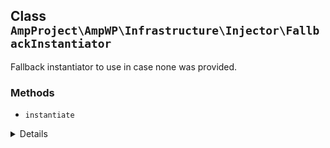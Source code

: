 ## Class `AmpProject\AmpWP\Infrastructure\Injector\FallbackInstantiator`

Fallback instantiator to use in case none was provided.

### Methods
* `instantiate`

<details>

```php
public instantiate( $class, $dependencies = array() )
```

Make an object instance out of an interface or class.


</details>
